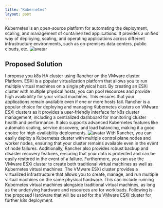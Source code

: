 ```yaml
---
title: "Kubernetes"
layout: post
---
```


Kubernetes is an open-source platform for automating the deployment, scaling, and management of containerized applications. It provides a unified way of deploying, scaling, and operating applications across different infrastructure environments, such as on-premises data centers, public clouds, etc.
<img class="post-image" src="{{ '/assets/media/kubernetes-1.jpg' }}" alt="avatar" onerror="this.style.display='none'">

<h2>Proposed Solution</h2>
I propose you k8s HA cluster using Rancher on the VMware cluster Platform.
ESXi is a popular virtualization platform that allows you to run multiple virtual machines on a single physical host. By creating an ESXi cluster with multiple physical hosts, you can pool resources and provide high availability for your virtual machines. This ensures that your applications remain available even if one or more hosts fail.
Rancher is a popular choice for deploying and managing Kubernetes clusters on VMware ESXi clusters as it provides a user-friendly interface for k8s cluster management, including a centralized dashboard for monitoring cluster health and performance. It also supports advanced Kubernetes features like automatic scaling, service discovery, and load balancing, making it a good choice for high-availability deployments.
<img class="post-image" src="{{ '/assets/media/kubernetes-2.png' }}" alt="avatar" onerror="this.style.display='none'">
With Rancher, you can easily deploy a Kubernetes cluster with multiple control plane nodes and worker nodes, ensuring that your cluster remains available even in the event of node failures. Additionally, Rancher also provides robust backup and disaster recovery features, ensuring that your data is protected and can be easily restored in the event of a failure. 
Furthermore, you can use the VMware ESXi cluster to create both traditional virtual machines as well as Kubernetes virtual machines. The VMware ESXi cluster provides a virtualized infrastructure that allows you to create, manage, and run multiple virtual machines on the same physical hardware. This can include running Kubernetes virtual machines alongside traditional virtual machines, as long as the underlying hardware and resources are for workloads.
Following is the proposed Hardware that will be used for the VMware ESXI cluster for further k8s deployment.

